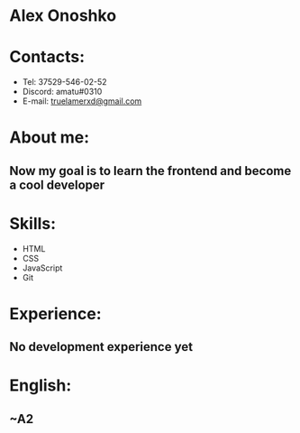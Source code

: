 # Alex Onoshko

# Contacts:
* Tel: 37529-546-02-52
* Discord: amatu#0310
* E-mail: truelamerxd@gmail.com

# About me:
## Now my goal is to learn the frontend and become a cool developer

# Skills:
* HTML
* CSS
* JavaScript
* Git

# Experience:
## No development experience yet

# English:
## ~A2